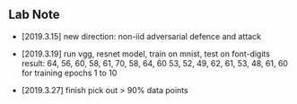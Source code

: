 

## Lab Note

* [2019.3.15]
new direction: non-iid adversarial defence and attack

* [2019.3.19]
run vgg, resnet model, train on mnist, test on font-digits result:
64, 56, 60, 58, 61, 70, 58, 64, 60
53, 52, 49, 62, 61, 53, 48, 61, 60
for training epochs 1 to 10

* [2019.3.27]
finish pick out > 90% data points
